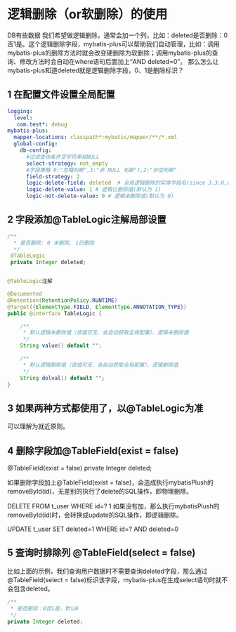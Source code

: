 # 逻辑删除（or软删除）的使用
DB有些数据 我们希望做逻辑删除，通常会加一个列，比如：deleted是否删除：0否1是。这个逻辑删除字段，mybatis-plus可以帮助我们自动管理，比如：调用mybatis-plus的删除方法时就会改变硬删除为软删除；调用mybatis-plus的查询、修改方法时会自动在where语句后面加上“AND deleted=0”。
那么怎么让mybatis-plus知道deleted就是逻辑删除字段，0、1是删除标识？

## 1 在配置文件设置全局配置

```yaml
logging:
  level:
   com.test*: debug
mybatis-plus:
  mapper-locations: classpath*:mybatis/mapper/**/*.xml
  global-config:
    db-config:
      #过滤查询条件空字符串和NULL
      select-strategy: not_empty
      #字段策略 0:"忽略判断",1:"非 NULL 判断"),2:"非空判断"
      field-strategy: 2
      logic-delete-field: deleted  # 全局逻辑删除的实体字段名(since 3.3.0,配置后可以忽略不配置步骤2)
      logic-delete-value: 1 # 逻辑已删除值(默认为 1)
      logic-not-delete-value: 0 # 逻辑未删除值(默认为 0)

```

## 2 字段添加@TableLogic注解局部设置

```java
/**
  * 是否删除: 0 未删除, 1已删除
  */
 @TableLogic
 private Integer deleted;


@TableLogic注解

@Documented
@Retention(RetentionPolicy.RUNTIME)
@Target({ElementType.FIELD, ElementType.ANNOTATION_TYPE})
public @interface TableLogic {

    /**
     * 默认逻辑未删除值（该值可无、会自动获取全局配置）、逻辑未删除值
     */
    String value() default "";

    /**
     * 默认逻辑删除值（该值可无、会自动获取全局配置）、逻辑删除值
     */
    String delval() default "";
}

```


## 3 如果两种方式都使用了，以@TableLogic为准
可以理解为就近原则。


## 4 删除字段加@TableField(exist = false)
@TableField(exist = false)
private Integer deleted;


如果删除字段加上@TableField(exist = false)，会造成执行mybatisPlush的removeById(id)，无差别的执行了delete的SQL操作，即物理删除。

DELETE FROM t_user WHERE id=?
1
如果没有加，那么执行mybatisPlush的removeById(id)时，会转换成update的SQL操作，即逻辑删除。

UPDATE t_user SET deleted=1 WHERE id=? AND deleted=0

## 5 查询时排除列 @TableField(select = false) 
比如上面的示例，我们查询用户数据时不需要查询deleted字段，那么通过@TableField(select = false)标识该字段，mybatis-plus在生成select语句时就不会包含deleted。

```java
/**
 * 是否删除：0否1是，默认0
 */
private Integer deleted;
```

